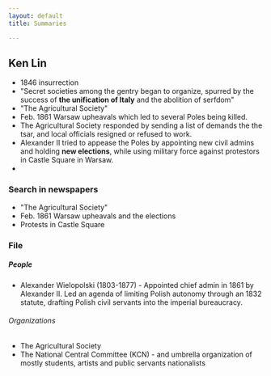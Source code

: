 ```yaml
---
layout: default
title: Summaries

---
```


## Ken Lin
- 1846 insurrection
- "Secret societies among the gentry began to organize, spurred by the success of **the unification of Italy** and the abolition of serfdom"
- "The Agricultural Society"
- Feb. 1861 Warsaw upheavals which led to several Poles being killed.
- The Agricultural Society responded by sending a list of demands the the tsar, and local officials resigned or refused to work.
- Alexander II tried to appease the Poles by appointing new civil admins and holding **new elections**, 
	while using military force against protestors in Castle Square in Warsaw.
- 

### Search in newspapers
- "The Agricultural Society"
- Feb. 1861 Warsaw upheavals and the elections
- Protests in Castle Square

### File
##### People
- Alexander Wielopolski (1803-1877) - Appointed chief admin in 1861 by Alexander II. Led an agenda of limiting Polish autonomy through an 1832 statute, drafting Polish civil servants into the imperial bureaucracy.
###### Organizations
- The Agricultural Society 
- The National Central Committee (KCN) - and umbrella organization of mostly students, artists and public servants nationalists 